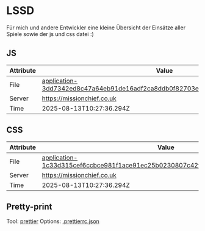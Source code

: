# LSSD

Für mich und andere Entwickler eine kleine Übersicht der Einsätze aller Spiele sowie der js und css datei :)

<!-- automated -->

## JS

| Attribute | Value                                                                                                                                                                                                |
| --------- | ---------------------------------------------------------------------------------------------------------------------------------------------------------------------------------------------------- |
| File      | [application-3dd7342ed8c47a64eb91de16adf2ca8ddb0f82703e761ef958dd4516842f3c0a.js](https://missionchief.co.uk/assets/application-3dd7342ed8c47a64eb91de16adf2ca8ddb0f82703e761ef958dd4516842f3c0a.js) |
| Server    | https://missionchief.co.uk                                                                                                                                                                           |
| Time      | 2025-08-13T10:27:36.294Z                                                                                                                                                                             |

## CSS

| Attribute | Value                                                                                                                                                                                                  |
| --------- | ------------------------------------------------------------------------------------------------------------------------------------------------------------------------------------------------------ |
| File      | [application-1c33d315cef6ccbce981f1ace91ec25b0230807c42f80a1f8a0e9deb79ade8d4.css](https://missionchief.co.uk/assets/application-1c33d315cef6ccbce981f1ace91ec25b0230807c42f80a1f8a0e9deb79ade8d4.css) |
| Server    | https://missionchief.co.uk                                                                                                                                                                             |
| Time      | 2025-08-13T10:27:36.294Z                                                                                                                                                                               |

## Pretty-print

Tool: [prettier](https://prettier.io)
Options: [.prettierrc.json](./.prettierrc.json)

<!-- /automated -->
